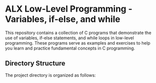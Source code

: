 # ALX Low-Level Programming - Variables, if-else, and while

This repository contains a collection of C programs that demonstrate the use of variables, if-else statements, and while loops in low-level programming. These programs serve as examples and exercises to help you learn and practice fundamental concepts in C programming.

## Directory Structure

The project directory is organized as follows:


